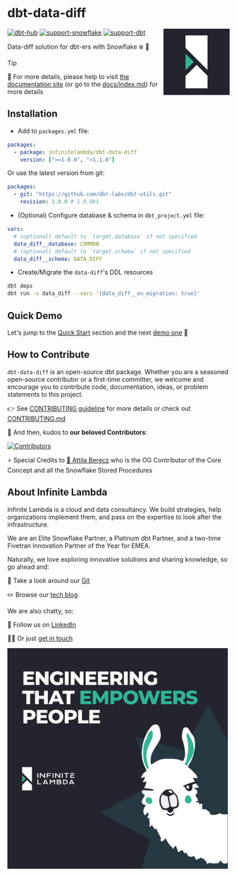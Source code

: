 <!-- markdownlint-disable no-inline-html no-alt-text -->
# dbt-data-diff

<img align="right" width="150" height="150" src="./docs/assets/img/il-logo.png">

[![dbt-hub](https://img.shields.io/badge/Visit-dbt--hub%20↗️-FF694B?logo=dbt&logoColor=FF694B)](https://hub.getdbt.com/infinitelambda/dbt-data-diff)
[![support-snowflake](https://img.shields.io/badge/support-Snowflake-7faecd?logo=snowflake&logoColor=7faecd)](https://docs.snowflake.com/)
[![support-dbt](https://img.shields.io/badge/support-dbt%20v1.6+-FF694B?logo=dbt&logoColor=FF694B)](https://docs.getdbt.com/)

Data-diff solution for dbt-ers with Snowflake ❄️ 🚀

> [!TIP]
> 📖 For more details, please help to visit [the documentation site](https://data-diff.iflambda.com/latest/) (or go to the [docs/index.md](./docs/index.md)) for more details

## Installation

- Add to `packages.yml` file:

```yml
packages:
  - package: infinitelambda/dbt-data-diff
    version: [">=1.0.0", "<1.1.0"]
```

Or use the latest version from git:

```yml
packages:
  - git: "https://github.com/dbt-labs/dbt-utils.git"
    revision: 1.0.0 # 1.0.0b1
```

- (Optional) Configure database & schema in `dbt_project.yml` file:

```yml
vars:
  # (optional) default to `target.database` if not specified
  data_diff__database: COMMON
  # (optional) default to `target.schema` if not specified
  data_diff__schema: DATA_DIFF
```

- Create/Migrate the `data-diff`'s DDL resources

```bash
dbt deps
dbt run -s data_diff --vars '{data_diff__on_migration: true}'
```

## Quick Demo

Let's jump to the [Quick Start](https://data-diff.iflambda.com/latest/#quick-start) section and the next [demo one](https://data-diff.iflambda.com/latest/#demo) 🏃

## How to Contribute

`dbt-data-diff` is an open-source dbt package. Whether you are a seasoned open-source contributor or a first-time committer, we welcome and encourage you to contribute code, documentation, ideas, or problem statements to this project.

👉 See [CONTRIBUTING guideline](https://data-diff.iflambda.com/latest/nav/dev/contributing.html) for more details or check out [CONTRIBUTING.md](./CONTRIBUTING.md)

🌟 And then, kudos to **our beloved Contributors**:

<a href="https://github.com/infinitelambda/dbt-data-diff/graphs/contributors">
  <img src="https://contrib.rocks/image?repo=infinitelambda/dbt-data-diff" alt="Contributors" />
</a>

⭐ Special Credits to [👱 Attila Berecz](https://www.linkedin.com/in/attila-berecz-a0bb5ba2/) who is the OG Contributor of the Core Concept and all the Snowflake Stored Procedures

## About Infinite Lambda

Infinite Lambda is a cloud and data consultancy. We build strategies, help organizations implement them, and pass on the expertise to look after the infrastructure.

We are an Elite Snowflake Partner, a Platinum dbt Partner, and a two-time Fivetran Innovation Partner of the Year for EMEA.

Naturally, we love exploring innovative solutions and sharing knowledge, so go ahead and:

🔧 Take a look around our [Git](https://github.com/infinitelambda)

✏️ Browse our [tech blog](https://infinitelambda.com/category/tech-blog/)

We are also chatty, so:

👀 Follow us on [LinkedIn](https://www.linkedin.com/company/infinite-lambda/)

👋🏼 Or just [get in touch](https://infinitelambda.com/contacts/)

[<img src="https://raw.githubusercontent.com/infinitelambda/cdn/1.0.0/general/images/GitHub-About-Section-1080x1080.png" alt="About IL" width="500">](https://infinitelambda.com/)
